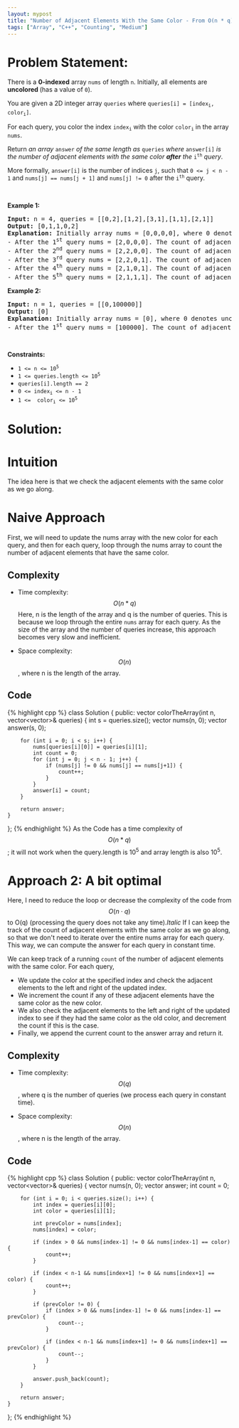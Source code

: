 ```yaml
---
layout: mypost
title: "Number of Adjacent Elements With the Same Color - From O(n * q) to O(q): Track the count of adjacent elements with the same color as we go along"
tags: ["Array", "C++", "Counting", "Medium"]
---
```

# Problem Statement:
<p>There is a <strong>0-indexed</strong> array <code>nums</code> of length <code>n</code>. Initially, all elements are <strong>uncolored </strong>(has a value of <code>0</code>).</p>

<p>You are given a 2D integer array <code>queries</code> where <code>queries[i] = [index<sub>i</sub>, color<sub>i</sub>]</code>.</p>

<p>For each query, you color the index <code>index<sub>i</sub></code> with the color <code>color<sub>i</sub></code> in the array <code>nums</code>.</p>

<p>Return <em>an array </em><code>answer</code><em> of the same length as </em><code>queries</code><em> where </em><code>answer[i]</code><em> is the number of adjacent elements with the same color <strong>after</strong> the </em><code>i<sup>th</sup></code><em> query</em>.</p>

<p>More formally, <code>answer[i]</code> is the number of indices <code>j</code>, such that <code>0 &lt;= j &lt; n - 1</code> and <code>nums[j] == nums[j + 1]</code> and <code>nums[j] != 0</code> after the <code>i<sup>th</sup></code> query.</p>

<p>&nbsp;</p>
<p><strong class="example">Example 1:</strong></p>

<pre>
<strong>Input:</strong> n = 4, queries = [[0,2],[1,2],[3,1],[1,1],[2,1]]
<strong>Output:</strong> [0,1,1,0,2]
<strong>Explanation:</strong> Initially array nums = [0,0,0,0], where 0 denotes uncolored elements of the array.
- After the 1<sup>st</sup> query nums = [2,0,0,0]. The count of adjacent elements with the same color is 0.
- After the 2<sup>nd</sup> query nums = [2,2,0,0]. The count of adjacent elements with the same color is 1.
- After the 3<sup>rd</sup>&nbsp;query nums = [2,2,0,1]. The count of adjacent elements with the same color is 1.
- After the 4<sup>th</sup>&nbsp;query nums = [2,1,0,1]. The count of adjacent elements with the same color is 0.
- After the 5<sup>th</sup>&nbsp;query nums = [2,1,1,1]. The count of adjacent elements with the same color is 2.
</pre>

<p><strong class="example">Example 2:</strong></p>

<pre>
<strong>Input:</strong> n = 1, queries = [[0,100000]]
<strong>Output:</strong> [0]
<strong>Explanation:</strong> Initially array nums = [0], where 0 denotes uncolored elements of the array.
- After the 1<sup>st</sup> query nums = [100000]. The count of adjacent elements with the same color is 0.
</pre>

<p>&nbsp;</p>
<p><strong>Constraints:</strong></p>

<ul>
	<li><code>1 &lt;= n &lt;= 10<sup>5</sup></code></li>
	<li><code>1 &lt;= queries.length &lt;= 10<sup>5</sup></code></li>
	<li><code>queries[i].length&nbsp;== 2</code></li>
	<li><code>0 &lt;= index<sub>i</sub>&nbsp;&lt;= n - 1</code></li>
	<li><code>1 &lt;=&nbsp; color<sub>i</sub>&nbsp;&lt;= 10<sup>5</sup></code></li>
</ul>

# Solution:
# Intuition
<!-- Describe your first thoughts on how to solve this problem. -->
The idea here is that we check the adjacent elements with the same color as we go along.

# Naive Approach
<!-- Describe your approach to solving the problem. -->
First, we will need to update the nums array with the new color for each query, and then for each query, loop through the nums array to count the number of adjacent elements that have the same color.

## Complexity
<!-- Add your time complexity here, e.g. $$O(n)$$ -->
- Time complexity: $$O(n * q)$$ 
 Here, n is the length of the array and q is the number of queries. This is because we loop through the entire `nums` array for each query. As the size of the array and the number of queries increase, this approach becomes very slow and inefficient.

<!-- Add your space complexity here, e.g. $$O(n)$$ -->
- Space complexity: $$O(n)$$, where n is the length of the array.

## Code
 {% highlight cpp %} 
class Solution {
public:
    vector<int> colorTheArray(int n, vector<vector<int>>& queries) {
        int s = queries.size();
        vector<int> nums(n, 0);
        vector<int> answer(s, 0);

        for (int i = 0; i < s; i++) {
            nums[queries[i][0]] = queries[i][1];
            int count = 0;
            for (int j = 0; j < n - 1; j++) {
                if (nums[j] != 0 && nums[j] == nums[j+1]) {
                    count++;
                }
            }
            answer[i] = count;
        }

        return answer;
    }
};
 {% endhighlight %}
As the Code has a time complexity of $$O(n * q)$$; it will not work when the query.length is 10<sup>5</sup> and array length is also 10<sup>5</sup>.

# Approach 2: A bit optimal
Here, I need to reduce the loop or decrease the complexity of the code from $$O(n \cdot q)$$ to O(q) (processing the query does not take any time).*Italic* 
If I can keep the track of the count of adjacent elements with the same color as we go along, so that we don't need to iterate over the entire nums array for each query. This way, we can compute the answer for each query in constant time.

We can keep track of a running `count` of the number of adjacent elements with the same color. 
For each query, 
- We update the color at the specified index and check the adjacent elements to the left and right of the updated index. 
- We increment the count if any of these adjacent elements have the same color as the new color. 
- We also check the adjacent elements to the left and right of the updated index to see if they had the same color as the old color, and decrement the count if this is the case. 
- Finally, we append the current count to the answer array and return it.

## Complexity
<!-- Add your time complexity here, e.g. $$O(n)$$ -->
- Time complexity: $$O(q)$$, where q is the number of queries (we process each query in constant time).

<!-- Add your space complexity here, e.g. $$O(n)$$ -->
- Space complexity: $$O(n)$$, where n is the length of the array.

## Code
 {% highlight cpp %} 
class Solution {
public:
    vector<int> colorTheArray(int n, vector<vector<int>>& queries) {
        vector<int> nums(n, 0);
        vector<int> answer;
        int count = 0;

        for (int i = 0; i < queries.size(); i++) {
            int index = queries[i][0];
            int color = queries[i][1];

            int prevColor = nums[index];
            nums[index] = color;

            if (index > 0 && nums[index-1] != 0 && nums[index-1] == color) {
                count++;
            }

            if (index < n-1 && nums[index+1] != 0 && nums[index+1] == color) {
                count++;
            }

            if (prevColor != 0) {
                if (index > 0 && nums[index-1] != 0 && nums[index-1] == prevColor) {
                    count--;
                }

                if (index < n-1 && nums[index+1] != 0 && nums[index+1] == prevColor) {
                    count--;
                }
            }

            answer.push_back(count);
        }

        return answer;
    }
};
 {% endhighlight %}


